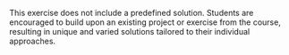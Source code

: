This exercise does not include a predefined solution. Students are encouraged to build upon an existing project or exercise from the course, resulting in unique and varied solutions tailored to their individual approaches.
